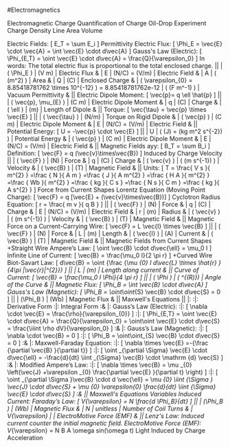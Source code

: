 #Electromagnetics

Electromagnetic
    Charge
        Quantification of Charge
            Oil-Drop Experiment
        Charge Density
            Line
            Area
            Volume

Electric Fields: \[ E_T = \sum E_i \]
    Permittivity
    Electric Flux: \[ \Phi_E = \vec{E} \cdot \vec{A} = \int \vec{E} \cdot d\vec{A} \]
        Gauss's Law (Electric): \[ \Phi_{E,T} = \oint \vec{E} \cdot d\vec{A} = \frac{Q}{\varepsilon_0} \]
            In words: The total electric flux is proportional to the total enclosed charge.
            ||
            | \( \Phi_E \)        | (V m)                     | Electric Flux        &
            | E                    | (N/C) = (V/m)                | Electric Field    &
            | A                    | \( (m^2) \)                | Area                &
            | Q                    | (C)                        | Enclosed Charge    &
            | \( \varepsilon_{0} = 8.85418781762 \times 10^{-12} \) = 8.85418781762e-12                                | \( (F m^-1) \)        | Vacuum Permittivity        &
            ||
    Electric Dipole Moment: \[ \vec{p}= q \ell \hat{p} \]
        ||
        | \( \vec{p}, \mu_{E} \)    | (C m)                    | Electric Dipole Moment        &
        | q                            | (C)                    | Charge                        &
        | \( \ell \)                | (m)                    | Length of Dipole                &
        ||
        Torque: \[ \vec{\tau} = \vec{p} \times \vec{E} \]
            ||
            | \( \vec{\tau} \)    | (N/m)                        | Torque on Rigid Dipole    &
            | \( \vec{p} \)        | (C m)                        | Electric Dipole Moment    &
            | E                    | (N/C) = (V/m)                | Electric Field            &
            ||
        Potential Energy: \[ U = -\vec{p} \cdot \vec{E} \]
            ||
            | U                    | \( (J) =  (kg m^2 s^{-2}) \)    | Potential Energy    &
            | \( \vec{p} \)        | (C m)                        | Electric Dipole Moment    &
            | E                    | (N/C) = (V/m)                | Electric Field            &
            ||
Magnetic Fields ayy: \[ B_T = \sum B_i \]
    Definition: \[ \vec{F} = q (\vec{v}\times\vec{B}) \]
        Induced by Charge Velocity
        ||
        | \( \vec{F} \)    | (N)                        | Force                &
        | q                | (C)                         | Charge            &
        | \( \vec{v} \)    | \( (m s^{-1}) \)            | Velocity            &
        | \( \vec{B} \)    | (T)                        | Magnetic Field    &
        ||
        Units: \[ T = \frac{ V  s }{ m^{2} }  =\frac { N }{ A m } =\frac { J }{ A m^{2} } =\frac { H A }{ m^{2} } =\frac { Wb }{ m^{2} } =\frac { kg }{ C s } =\frac { N s }{ C m } =\frac { kg }{ A s^{2} } \]
    Force from Current Shapes
        Lorentz Equation (Moving Point Charge): \[ \vec{F} = q [\vec{E} + (\vec{v}\times\vec{B})] \]
            Cyclotron Radius Equation: \[ r = \frac{ m  v }{ q B } \]
            ||
            | \( \vec{F} \)    | (N)                        | Force                &
            | q                | (C)                         | Charge            &
            | E                | (N/C) = (V/m)                | Electric Field    &
            | r                | (m)                        | Radius            &
            | \( \vec{v} \)    | \( (m s^{-1}) \)            | Velocity            &
            | \( \vec{B} \)    | (T)                        | Magnetic Field    &
            ||
        Magnetic Force on a Current-Carrying Wire: \[ \vec{F} = L \vec{I}  \times \vec{B} \]
            ||
            | \( \vec{F} \)    | (N)                        | Force                &
            | L                | (m)                         | Length            &
            | \( \vec{I} \)    | (A)                        | Current            &
            | \( \vec{B} \)    | (T)                        | Magnetic Field    &
            ||
    Magnetic Fields from Current Shapes
        +Straight Wire
            Ampere’s Law: \[ \oint \vec{B} \cdot d\vec{\ell} = \mu_0 I \]
            Infinite Line of Current: \[ \vec{B} = \frac{\mu_0 I}{2 \pi r} \]
        +Curved Wire
            Biot-Savart Law: \[ d\vec{B} = \oint {\frac {\mu _{0} I d\vec{L} \times \hat{r} }{4\pi |\vec{r}|^{2}}} \]
                ||
                | L        | (m)        | Length along current    &
                ||
            Curve of Current: \[ \vec{B} = \frac{\mu_0 I \Phi}{4 \pi r} \]
                ||
                | \( \Phi \) | \( ^{(R)}\)        | Angle of the Curve    &
                ||
    Magnetic Flux: \[ \Phi_B = \int \vec{B} \cdot d\vec{A} \]
        Gauss's Law (Magnetic): \[ \Phi_B = \oint\oint_{S} \vec{B} \cdot d\vec{S} = 0 \]
        ||
        | \(\Phi_B \)    | (Wb)        | Magnetic Flux &
        ||
    Maxwell's Equations
        ||
        |:                                :|: Derivative Form                                                                                                            :|: Integral Form                                                                                                                                                                                    :&
        |: Gauss’s Law (Electric):        :|: \[ \nabla \cdot \vec{E} = \frac{\rho}{\varepsilon_{0}} \]                                                                :|: \[ \Phi_{E,T} = \oint \vec{E} \cdot d\vec{A} = \frac{Q}{\varepsilon_0} = \oint\oint \vec{E} \cdot d\vec{S} = \frac{\iiint \rho dV}{\varepsilon_0} \]                                            :&
        |: Gauss’s Law (Magnetic):        :|: \[ \nabla \cdot \vec{B} = 0 \]                                                                                            :|: \[ \Phi_B = \oint\oint_{S} \vec{B} \cdot d\vec{S} = 0 \]                                                                                                                                        :&
        |: Maxwell-Faraday Equation:    :|: \[ \nabla \times \vec{E} =-{\frac {\partial \vec{B} }{\partial t}} \]                                                    :|: \[ \oint _{\partial \Sigma} \vec{E} \cdot d\vec{\ell} = -\frac{d}{dt} \iint _{\Sigma} \vec{B} \cdot \mathrm {d} \vec{S} \]                                                                        :&
        |: Modified Ampere’s Law:        :|: \[ \nabla \times \vec{B} = \mu _{0} \left(\vec{J} +\varepsilon _{0} \frac{\partial \vec{E} }{\partial t} \right) \]        :|: \[ \oint _{\partial \Sigma }\vec{B} \cdot d \vec{\ell} = \mu _{0} \iint _{\Sigma } \vec{J} \cdot d\vec{S} + \mu _{0} \varepsilon_{0} \frac{d}{dt} \iint _{\Sigma} \vec{E} \cdot d\vec{S} \]        :&
        ||
        Maxwell's Equations Variables
    Induced Current:
        Faraday’s Law: \[ V_{\varepsilon} = N \frac{d \Phi_B}{dt} \]
            ||
            | \(\Phi_B \)        | (Wb)        | Magnetic Flux             &
            | N                    | unitless    | Number of Coil Turns        &
            | V_{\varepsilon}    |            | ElectroMotive Force (EMF)    &
            ||
        Lenz's Law: Induced current counter the initial magnetic field.
        ElectroMotive Force (EMF): V_{\varepsilon} = N B A \omega sin(\omega t)
Light
    Induced by Charge Acceleration